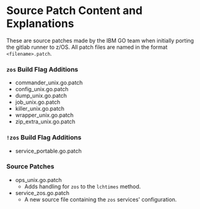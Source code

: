 # Source Patch Content and Explanations
These are source patches made by the IBM GO team when initially porting the gitlab runner to z/OS. All patch files are named in the format `<filename>.patch`.


### `zos` Build Flag Additions
* commander_unix.go.patch
* config_unix.go.patch
* dump_unix.go.patch
* job_unix.go.patch
* killer_unix.go.patch
* wrapper_unix.go.patch
* zip_extra_unix.go.patch


### `!zos` Build Flag Additions
* service_portable.go.patch


### Source Patches
* ops_unix.go.patch
  * Adds handling for `zos` to the `lchtimes` method.
* service_zos.go.patch
  * A new source file containing the `zos` services' configuration.
